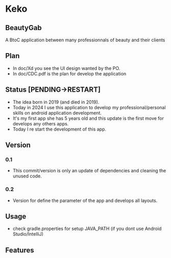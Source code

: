 # Keko 

## BeautyGab 
A BtoC application between many professionnals of beauty and their clients

## Plan 
- In doc/Xd you see the UI design wanted by the PO.
- In doc/CDC.pdf is the plan for develop the application

## Status [PENDING->RESTART]
- The idea born in 2019 (and died in 2019).
- Today in 2024 I use this application to develop my professional/personal skills on android application development.
- It's my first app she has 5 years old and this update is the first move for develops any others apps.
- Today I re start the development of this app.


## Version

### 0.1
- This commit/version is only an update of dependencies and cleaning the unused code.

### 0.2 
- Version for define the parameter of the app and develops all layouts.

## Usage 
- check gradle.properties for setup JAVA_PATH (if you dont use Android Studio/IntelliJ)

## Features 


